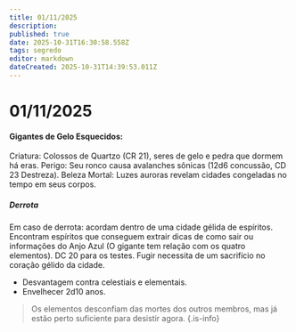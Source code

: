 ```yaml
---
title: 01/11/2025
description: 
published: true
date: 2025-10-31T16:30:58.558Z
tags: segredo
editor: markdown
dateCreated: 2025-10-31T14:39:53.011Z
---
```


# 01/11/2025
#### Gigantes de Gelo Esquecidos:

Criatura: Colossos de Quartzo (CR 21), seres de gelo e pedra que dormem há eras.
Perigo: Seu ronco causa avalanches sônicas (12d6 concussão, CD 23 Destreza).
Beleza Mortal: Luzes auroras revelam cidades congeladas no tempo em seus corpos.

##### Derrota
Em caso de derrota: acordam dentro de uma cidade gélida de espíritos. Encontram espíritos que conseguem extrair dicas de como sair ou informações do Anjo Azul (O gigante tem relação com os quatro elementos). DC 20 para os testes.
Fugir necessita de um sacrifício no coração gélido da cidade.
- Desvantagem contra celestiais e elementais.
- Envelhecer 2d10 anos.

> Os elementos desconfiam das mortes dos outros membros, mas já estão perto suficiente para desistir agora.
{.is-info}

